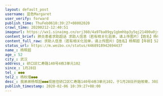 ```yaml
---
layout: default_post
username: 蓝色Margaret
user_verify: forward
publish_time: ThuFeb0610:39:27+08002020
crawl_time: 20200212-12:40:51
imageurl: https://wx1.sinaimg.cn/orj360/4a97ba89gy1gbmhbp3y5qj21400u0jsk.jpg,https://wx3.sinaimg.cn/orj360/4a97ba89gy1gbmhbphh35j20u0140gmq.jpg
content_brief: 肺炎患者求助超话 求助人信息（若有相关化验单，请上传图片）【姓名】杨帮超【年龄】52【所在城市】武汉【所在小区、社区】硚口区仁寿路140号4栋3单元102【患病时间】1月28日【联系方式】●●●【其他紧急联系人】杨秋瑾●●●【病情描述】我弟弟杨帮超●●●现居住硚口区 ...全文
content_full_raw: 求助人信息（若有相关化验单，请上传图片）【姓名】杨帮超【年龄】52【所在城市】武汉【所在小区、社区】硚口区仁寿路140号4栋3单元102【患病时间】1月28日【联系方式】●●●【其他紧急联系人】杨秋瑾●●●【病情描述】我弟弟杨帮超●●●现居住硚口区仁寿路140号4栋3单元102，于1月28日开始咳嗽，30日开始发烧，2月2日确诊感染病毒，至今在家自行隔离，听从社区服务中心安排就诊，昨天晚上一点钟被社区安排到方舱医院（武展），结果三点钟又被驱赶回家，说他属于危重病人不能收治，从确诊至今，我联系过市长热线，社区，汉水桥街指挥部，区卫健委，回复都是要社区安排，社区又说他们只有上报的权力，不能安排医院，现在我们家人已经求救无门，望社会各界救救我弟弟。我现在该怎么办？？？杨秋瑾●●●@人民日报@长江日报
status_url: https://m.weibo.cn/status/4468918942694437
name_: 杨帮超
age_: 52
city_: 武汉
address_: 硚口区仁寿路140号4栋3单元102
since_: 1月28日
tel_: ●●●
tel2_: 杨秋瑾●●●
desc_: 我弟弟杨帮超●●●现居住硚口区仁寿路140号4栋3单元102，于1月28日开始咳嗽，30日开始发烧，2月2日确诊感染病毒，至今在家自行隔离，听从社区服务中心安排就诊，昨天晚上一点钟被社区安排到方舱医院（武展），结果三点钟又被驱赶回家，说他属于危重病人不能收治，从确诊至今，我联系过市长热线，社区，汉水桥街指挥部，区卫健委，回复都是要社区安排，社区又说他们只有上报的权力，不能安排医院，现在我们家人已经求救无门，望社会各界救救我弟弟。我现在该怎么办？？？杨秋瑾●●●@人民日报@长江日报
publish_timestamp: 2020-02-06 10:39:27+08:00
---
```

